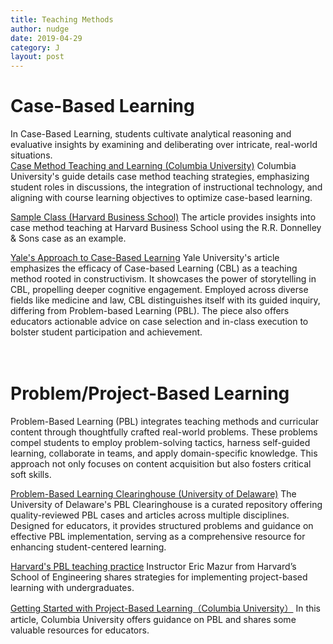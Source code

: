 ```yaml
---
title: Teaching Methods
author: nudge
date: 2019-04-29
category: J
layout: post
---
```


# Case-Based Learning


In Case-Based Learning, students cultivate analytical reasoning and evaluative insights by examining and deliberating over intricate, real-world situations.
<br>
[Case Method Teaching and Learning (Columbia University)](https://ctl.columbia.edu/resources-and-technology/resources/case-method/)
Columbia University's guide details case method teaching strategies, emphasizing student roles in discussions, the integration of instructional technology, and aligning with course learning objectives to optimize case-based learning.
<br>

[Sample Class (Harvard Business School)](https://www.hbs.edu/teaching/case-method/Pages/sample-class.aspx)
The article provides insights into case method teaching at Harvard Business School using the R.R. Donnelley & Sons case as an example.
<br>

[Yale's Approach to Case-Based Learning](https://poorvucenter.yale.edu/strategic-resources-digital-publications/strategies-teaching/case-based-learning)
Yale University's article emphasizes the efficacy of Case-based Learning (CBL) as a teaching method rooted in constructivism. It showcases the power of storytelling in CBL, propelling deeper cognitive engagement. Employed across diverse fields like medicine and law, CBL distinguishes itself with its guided inquiry, differing from Problem-based Learning (PBL). The piece also offers educators actionable advice on case selection and in-class execution to bolster student participation and achievement.
<br>
<br>
<br>

# Problem/Project-Based Learning
Problem-Based Learning (PBL) integrates teaching methods and curricular content through thoughtfully crafted real-world problems. These problems compel students to employ problem-solving tactics, harness self-guided learning, collaborate in teams, and apply domain-specific knowledge. This approach not only focuses on content acquisition but also fosters critical soft skills.
<br>

[Problem-Based Learning Clearinghouse (University of Delaware)](https://itue.udel.edu/pbl/problems/) The University of Delaware's PBL Clearinghouse is a curated repository offering quality-reviewed PBL cases and articles across multiple disciplines. Designed for educators, it provides structured problems and guidance on effective PBL implementation, serving as a comprehensive resource for enhancing student-centered learning.
<br>

[Harvard's PBL teaching practice](https://instructionalmoves.gse.harvard.edu/project-based-learning) Instructor Eric Mazur from Harvard’s School of Engineering shares strategies for implementing project-based learning with undergraduates.
<br>

[Getting Started with Project-Based Learning（Columbia University）](https://ctl.columbia.edu/resources-and-technology/resources/project-based-learning/) In this article, Columbia University offers guidance on PBL and shares some valuable resources for educators.

<br>
<br>
<br>
<br>
<br>
<br>



